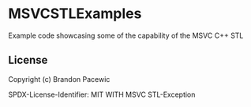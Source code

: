 # MSVCSTLExamples
Example code showcasing some of the capability of the MSVC C++ STL

## License

Copyright (c) Brandon Pacewic

SPDX-License-Identifier: MIT WITH MSVC STL-Exception
